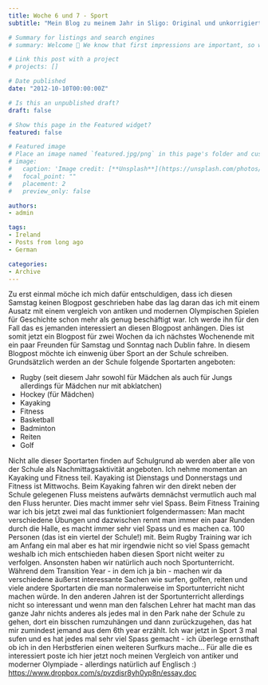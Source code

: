 ```yaml
---
title: Woche 6 und 7 - Sport
subtitle: "Mein Blog zu meinem Jahr in Sligo: Original und unkorrigiert"

# Summary for listings and search engines
# summary: Welcome 👋 We know that first impressions are important, so we've populated your new site with some initial content to help you get familiar with everything in no time.

# Link this post with a project
# projects: []

# Date published
date: "2012-10-10T00:00:00Z"

# Is this an unpublished draft?
draft: false

# Show this page in the Featured widget?
featured: false

# Featured image
# Place an image named `featured.jpg/png` in this page's folder and customize its options here.
# image:
#   caption: 'Image credit: [**Unsplash**](https://unsplash.com/photos/CpkOjOcXdUY)'
#   focal_point: ""
#   placement: 2
#   preview_only: false

authors:
- admin

tags:
- Ireland
- Posts from long ago
- German

categories:
- Archive
---
```


Zu erst einmal möche ich mich dafür entschuldigen, dass ich diesen Samstag keinen Blogpost geschrieben habe das lag daran das ich mit einem Ausatz mit einem vergleich von antiken und modernen Olympischen Spielen für Geschichte schon mehr als genug beschäftigt war. Ich werde ihn für den Fall das es jemanden interessiert an diesen Blogpost anhängen. Dies ist somit jetzt ein Blogpost für zwei Wochen da ich nächstes Wochenende mit ein paar Freunden für Samstag und Sonntag nach Dublin fahre. In diesem Blogpost möchte ich einwenig über Sport an der Schule schreiben.
Grundsätzlich werden an der Schule folgende Sportarten angeboten:

- Rugby (seit diesem Jahr sowohl für Mädchen als auch für Jungs allerdings für Mädchen nur mit abklatchen)
- Hockey (für Mädchen)
- Kayaking
- Fitness
- Basketball
- Badminton
- Reiten
- Golf

Nicht alle dieser Sportarten finden auf Schulgrund ab werden aber alle von der Schule als Nachmittagsaktivität angeboten. Ich nehme momentan an Kayaking und Fitness teil. Kayaking ist Dienstags und Donnerstags und Fitness ist Mittwochs. Beim Kayaking fahren wir den direkt neben der Schule gelegenen Fluss meistens aufwärts demnächst vermutlich auch mal den Fluss herunter. Dies macht immer sehr viel Spass. Beim Fitness Training war ich bis jetzt zwei mal das funktioniert folgendermassen: Man macht verschiedene Übungen und dazwischen rennt man immer ein paar Runden durch die Halle, es macht immer sehr viel Spass und es machen ca. 100 Personen (das ist ein viertel der Schule!) mit. Beim Rugby Training war ich am Anfang ein mal aber es hat mir irgendwie nicht so viel Spass gemacht weshalb ich mich entschieden haben diesen Sport nicht weiter zu verfolgen. Ansonsten haben wir natürlich auch noch Sportunterricht. Während dem Transition Year - in dem ich ja bin - machen wir da verschiedene äußerst interessante Sachen wie surfen, golfen, reiten und viele andere Sportarten die man normalerweise im Sportunterricht nicht machen würde. In den anderen Jahren ist der Sportunterricht allerdings nicht so interessant und wenn man den falschen Lehrer hat macht man das ganze Jahr nichts anderes als jedes mal in den Park nahe der Schule zu gehen, dort ein bisschen rumzuhängen und dann zurückzugehen, das hat mir zumindest jemand aus dem 6th year erzählt. Ich war jetzt in Sport 3 mal sufen und es hat jedes mal sehr viel Spass gemacht - ich überlege ernsthaft ob ich in den Herbstferien einen weiteren Surfkurs mache...
Für alle die es interessiert poste ich hier jetzt noch meinen Vergleich von antiker und moderner Olympiade - allerdings natürlich auf Englisch :)
 https://www.dropbox.com/s/pvzdisr8yh0yp8n/essay.doc